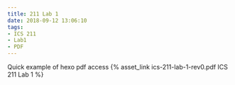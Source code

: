 ```yaml
---
title: 211 Lab 1
date: 2018-09-12 13:06:10
tags:
- ICS 211
- Lab1
- PDF
---
```

Quick example of hexo pdf access
{% asset_link ics-211-lab-1-rev0.pdf ICS 211 Lab 1 %}